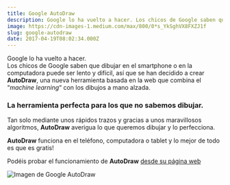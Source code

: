 ```yaml
---
title: Google AutoDraw
description: Google lo ha vuelto a hacer. Los chicos de Google saben que dibujar en el smartphone o en la computadora puede ser lento y difícil, así…
image: https://cdn-images-1.medium.com/max/800/0*s_YkSghVX8FXZJ1f
slug: google-autodraw
date: 2017-04-19T08:02:34.000Z
---
```


Google lo ha vuelto a hacer.  
Los chicos de Google saben que dibujar en el smartphone o en la computadora puede ser lento y difícil, así que se han decidido a crear **AutoDraw**, una nueva herramienta basada en la web que combina el “*machine learning*“ con los dibujos a mano alzada.

### La herramienta perfecta para los que no sabemos dibujar.

Tan solo mediante unos rápidos trazos y gracias a unos maravillosos algoritmos, **AutoDraw** averigua lo que queremos dibujar y lo perfecciona.

**AutoDraw** funciona en el teléfono, computadora o tablet y lo mejor de todo es que es gratis!

Podéis probar el funcionamiento de **AutoDraw** [desde su página web](https://autodraw.com)

![Imagen de Google AutoDraw](https://cdn-images-1.medium.com/max/800/0*s_YkSghVX8FXZJ1f)
